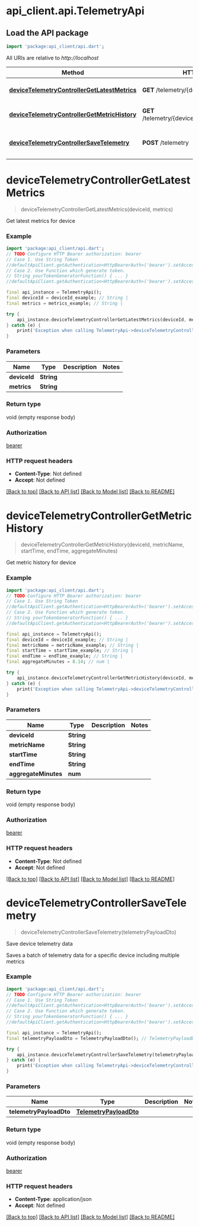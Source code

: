 # api_client.api.TelemetryApi

## Load the API package
```dart
import 'package:api_client/api.dart';
```

All URIs are relative to *http://localhost*

Method | HTTP request | Description
------------- | ------------- | -------------
[**deviceTelemetryControllerGetLatestMetrics**](TelemetryApi.md#devicetelemetrycontrollergetlatestmetrics) | **GET** /telemetry/{deviceId}/latest | Get latest metrics for device
[**deviceTelemetryControllerGetMetricHistory**](TelemetryApi.md#devicetelemetrycontrollergetmetrichistory) | **GET** /telemetry/{deviceId}/history/{metricName} | Get metric history for device
[**deviceTelemetryControllerSaveTelemetry**](TelemetryApi.md#devicetelemetrycontrollersavetelemetry) | **POST** /telemetry | Save device telemetry data


# **deviceTelemetryControllerGetLatestMetrics**
> deviceTelemetryControllerGetLatestMetrics(deviceId, metrics)

Get latest metrics for device

### Example
```dart
import 'package:api_client/api.dart';
// TODO Configure HTTP Bearer authorization: bearer
// Case 1. Use String Token
//defaultApiClient.getAuthentication<HttpBearerAuth>('bearer').setAccessToken('YOUR_ACCESS_TOKEN');
// Case 2. Use Function which generate token.
// String yourTokenGeneratorFunction() { ... }
//defaultApiClient.getAuthentication<HttpBearerAuth>('bearer').setAccessToken(yourTokenGeneratorFunction);

final api_instance = TelemetryApi();
final deviceId = deviceId_example; // String | 
final metrics = metrics_example; // String | 

try {
    api_instance.deviceTelemetryControllerGetLatestMetrics(deviceId, metrics);
} catch (e) {
    print('Exception when calling TelemetryApi->deviceTelemetryControllerGetLatestMetrics: $e\n');
}
```

### Parameters

Name | Type | Description  | Notes
------------- | ------------- | ------------- | -------------
 **deviceId** | **String**|  | 
 **metrics** | **String**|  | 

### Return type

void (empty response body)

### Authorization

[bearer](../README.md#bearer)

### HTTP request headers

 - **Content-Type**: Not defined
 - **Accept**: Not defined

[[Back to top]](#) [[Back to API list]](../README.md#documentation-for-api-endpoints) [[Back to Model list]](../README.md#documentation-for-models) [[Back to README]](../README.md)

# **deviceTelemetryControllerGetMetricHistory**
> deviceTelemetryControllerGetMetricHistory(deviceId, metricName, startTime, endTime, aggregateMinutes)

Get metric history for device

### Example
```dart
import 'package:api_client/api.dart';
// TODO Configure HTTP Bearer authorization: bearer
// Case 1. Use String Token
//defaultApiClient.getAuthentication<HttpBearerAuth>('bearer').setAccessToken('YOUR_ACCESS_TOKEN');
// Case 2. Use Function which generate token.
// String yourTokenGeneratorFunction() { ... }
//defaultApiClient.getAuthentication<HttpBearerAuth>('bearer').setAccessToken(yourTokenGeneratorFunction);

final api_instance = TelemetryApi();
final deviceId = deviceId_example; // String | 
final metricName = metricName_example; // String | 
final startTime = startTime_example; // String | 
final endTime = endTime_example; // String | 
final aggregateMinutes = 8.14; // num | 

try {
    api_instance.deviceTelemetryControllerGetMetricHistory(deviceId, metricName, startTime, endTime, aggregateMinutes);
} catch (e) {
    print('Exception when calling TelemetryApi->deviceTelemetryControllerGetMetricHistory: $e\n');
}
```

### Parameters

Name | Type | Description  | Notes
------------- | ------------- | ------------- | -------------
 **deviceId** | **String**|  | 
 **metricName** | **String**|  | 
 **startTime** | **String**|  | 
 **endTime** | **String**|  | 
 **aggregateMinutes** | **num**|  | 

### Return type

void (empty response body)

### Authorization

[bearer](../README.md#bearer)

### HTTP request headers

 - **Content-Type**: Not defined
 - **Accept**: Not defined

[[Back to top]](#) [[Back to API list]](../README.md#documentation-for-api-endpoints) [[Back to Model list]](../README.md#documentation-for-models) [[Back to README]](../README.md)

# **deviceTelemetryControllerSaveTelemetry**
> deviceTelemetryControllerSaveTelemetry(telemetryPayloadDto)

Save device telemetry data

Saves a batch of telemetry data for a specific device including multiple metrics

### Example
```dart
import 'package:api_client/api.dart';
// TODO Configure HTTP Bearer authorization: bearer
// Case 1. Use String Token
//defaultApiClient.getAuthentication<HttpBearerAuth>('bearer').setAccessToken('YOUR_ACCESS_TOKEN');
// Case 2. Use Function which generate token.
// String yourTokenGeneratorFunction() { ... }
//defaultApiClient.getAuthentication<HttpBearerAuth>('bearer').setAccessToken(yourTokenGeneratorFunction);

final api_instance = TelemetryApi();
final telemetryPayloadDto = TelemetryPayloadDto(); // TelemetryPayloadDto | 

try {
    api_instance.deviceTelemetryControllerSaveTelemetry(telemetryPayloadDto);
} catch (e) {
    print('Exception when calling TelemetryApi->deviceTelemetryControllerSaveTelemetry: $e\n');
}
```

### Parameters

Name | Type | Description  | Notes
------------- | ------------- | ------------- | -------------
 **telemetryPayloadDto** | [**TelemetryPayloadDto**](TelemetryPayloadDto.md)|  | 

### Return type

void (empty response body)

### Authorization

[bearer](../README.md#bearer)

### HTTP request headers

 - **Content-Type**: application/json
 - **Accept**: Not defined

[[Back to top]](#) [[Back to API list]](../README.md#documentation-for-api-endpoints) [[Back to Model list]](../README.md#documentation-for-models) [[Back to README]](../README.md)

